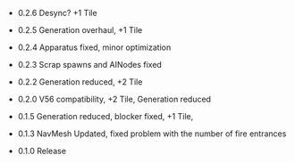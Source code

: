 - 0.2.6 Desync? +1 Tile

- 0.2.5 Generation overhaul, +1 Tile

- 0.2.4 Apparatus fixed, minor optimization

- 0.2.3 Scrap spawns and AINodes fixed

- 0.2.2 Generation reduced, +2 Tile

- 0.2.0 V56 compatibility, +2 Tile, Generation reduced

- 0.1.5 Generation reduced, blocker fixed, +1 Tile,

- 0.1.3 NavMesh Updated, fixed problem with the number of fire entrances

- 0.1.0 Release 